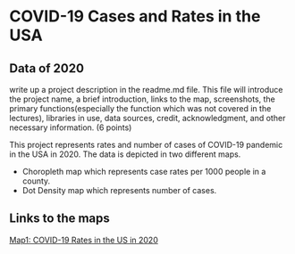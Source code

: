 # COVID-19 Cases and Rates in the USA
## Data of 2020

write up a project description in the readme.md file. This file will introduce the project name, a brief introduction, links to the map, screenshots, the primary functions(especially the function which was not covered in the lectures), libraries in use, data sources, credit, acknowledgment, and other necessary information. (6 points)

This project represents rates and number of cases of COVID-19 pandemic in the USA in 2020. The data is depicted in two different maps.

* Choropleth map which represents case rates per 1000 people in a county.
* Dot Density map which represents number of cases. 

## Links to the maps

[Map1: COVID-19 Rates in the US in 2020]()